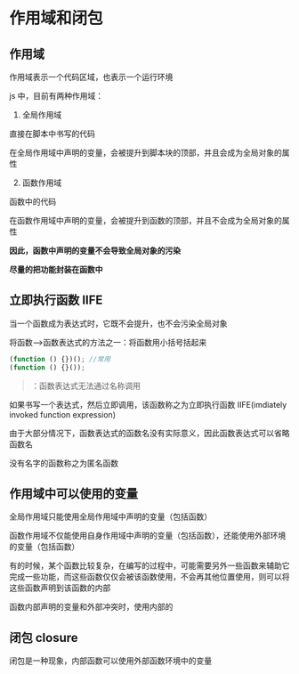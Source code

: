 # 作用域和闭包

## 作用域

作用域表示一个代码区域，也表示一个运行环境

js 中，目前有两种作用域：

1. 全局作用域

直接在脚本中书写的代码

在全局作用域中声明的变量，会被提升到脚本块的顶部，并且会成为全局对象的属性

2. 函数作用域

函数中的代码

在函数作用域中声明的变量，会被提升到函数的顶部，并且不会成为全局对象的属性

**因此，函数中声明的变量不会导致全局对象的污染**

**尽量的把功能封装在函数中**

## 立即执行函数 IIFE

当一个函数成为表达式时，它既不会提升，也不会污染全局对象

将函数-->函数表达式的方法之一：将函数用小括号括起来

```js
(function () {})(); //常用
(function () {}());
```

> ：函数表达式无法通过名称调用

如果书写一个表达式，然后立即调用，该函数称之为立即执行函数 IIFE(imdiately invoked function expression)

由于大部分情况下，函数表达式的函数名没有实际意义，因此函数表达式可以省略函数名

没有名字的函数称之为匿名函数

## 作用域中可以使用的变量

全局作用域只能使用全局作用域中声明的变量（包括函数）

函数作用域不仅能使用自身作用域中声明的变量（包括函数），还能使用外部环境的变量（包括函数）

有的时候，某个函数比较复杂，在编写的过程中，可能需要另外一些函数来辅助它完成一些功能，而这些函数仅仅会被该函数使用，不会再其他位置使用，则可以将这些函数声明到该函数的内部

函数内部声明的变量和外部冲突时，使用内部的

## 闭包 closure

闭包是一种现象，内部函数可以使用外部函数环境中的变量
